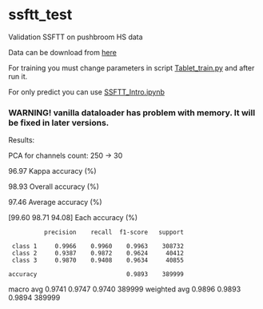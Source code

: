 # ssftt_test
Validation SSFTT on pushbroom HS data

Data can be download from [here](https://storage.ai.ssau.ru/s/27ff2tYjf9nxEKx?path=%2Fdata%2Fdata%2Ftablet)

For training you must change parameters in script [Tablet_train.py](https://github.com/f-neumann77/ssftt_test/blob/main/Tablet_train.py) and after run it. 

For only predict you can use [SSFTT_Intro.ipynb](https://github.com/f-neumann77/ssftt_test/blob/main/SSFTT_Intro.ipynb)

### WARNING! vanilla dataloader has problem with memory. It will be fixed in later versions.

Results:

PCA for channels count: 250 -> 30


96.97 Kappa accuracy (%)

98.93 Overall accuracy (%)

97.46 Average accuracy (%)

[99.60 98.71 94.08] Each accuracy (%)

              precision    recall  f1-score   support

     class 1     0.9966    0.9960    0.9963    308732
     class 2     0.9387    0.9872    0.9624     40412
     class 3     0.9870    0.9408    0.9634     40855

    accuracy                         0.9893    389999
   macro avg     0.9741    0.9747    0.9740    389999
weighted avg     0.9896    0.9893    0.9894    389999

